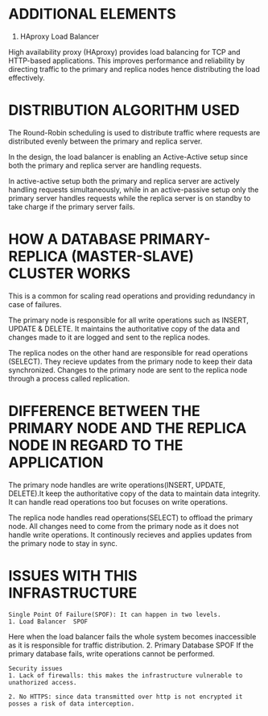 # ADDITIONAL ELEMENTS

1. HAproxy Load Balancer

High availability proxy (HAproxy) provides load balancing for TCP and HTTP-based applications.
This improves performance and reliability by directing traffic to the primary and replica nodes hence distributing the load effectively.

# DISTRIBUTION ALGORITHM USED

The Round-Robin scheduling is used to distribute traffic where requests are distributed evenly between the primary and replica server.

In the design, the load balancer is enabling an Active-Active setup since both the primary and replica server are handling requests.

In active-active setup both the primary and replica server are actively handling requests simultaneously, while in an active-passive setup only the primary server handles requests while the replica server is on standby to take charge if the primary server fails.

# HOW A DATABASE PRIMARY-REPLICA (MASTER-SLAVE) CLUSTER WORKS

This is a common for scaling read operations and providing redundancy in case of failures.

The primary node is responsible for all write operations such as INSERT, UPDATE & DELETE. It maintains the authoritative copy of the data and changes made to it are logged and sent to the replica nodes.

The replica nodes on the other hand are responsible for read operations (SELECT). They recieve updates from the primary node to keep their data synchronized. Changes to the primary node are sent to the replica node through a process called replication.

# DIFFERENCE BETWEEN THE PRIMARY NODE AND THE REPLICA NODE IN REGARD TO THE APPLICATION

The primary node handles are write operations(INSERT, UPDATE, DELETE).It keep the authoritative copy of the data to maintain data integrity. It can handle read operations too but focuses on write operations.

The replica node handles read operations(SELECT) to offload the primary node. All changes need to come from the primary node as it does not handle write operations. It continously recieves and applies updates from the primary node to stay in sync.

# ISSUES WITH THIS INFRASTRUCTURE

    Single Point Of Failure(SPOF): It can happen in two levels.
    1. Load Balancer  SPOF

Here when the load balancer fails the whole system becomes inaccessible as it is responsible for traffic distribution. 2. Primary Database SPOF
If the primary database fails, write operations cannot be performed.

    Security issues
    1. Lack of firewalls: this makes the infrastructure vulnerable to unathorized access.

    2. No HTTPS: since data transmitted over http is not encrypted it posses a risk of data interception.
